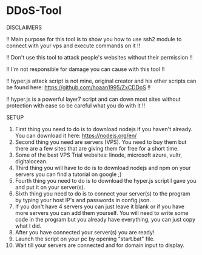# DDoS-Tool

DISCLAIMERS

!! Main purpose for this tool is to show you how to use ssh2 module to connect with your vps and execute commands on it !!

!! Don't use this tool to attack people's websites without their permission !! 

!! I'm not responsible for damage you can cause with this tool !! 

!! hyper.js attack script is not mine, original creator and his other scripts can be found here: https://github.com/hoaan1995/ZxCDDoS !!

!! hyper.js is a powerful layer7 script and can down most sites without protection with ease so be careful what you do with it !!

SETUP

1. First thing you need to do is to download nodejs if you haven't already. You can download it here: https://nodejs.org/en/
2. Second thing you need are servers (VPS). You need to buy them but there are a few sites that are giving them for free for a short time.
3. Some of the best VPS Trial websites: linode, microsoft azure, vultr, digitalocean.
4. Third thing you will have to do is to download nodejs and npm on your servers you can find a tutorial on google ;)
5. Fourth thing you need to do is to download the hyper.js script I gave you and put it on your server(s).
6. Sixth thing you need to do is to connect your server(s) to the program by typing your host IP's and passwords in config.json.
7. If you don't have 4 servers you can just leave it blank or if you have more servers you can add them yourself. You will need to write some code in the program but you already have everything, you can just copy what I did.
8. After you have connected your server(s) you are ready!
9. Launch the script on your pc by opening "start.bat" file.
10. Wait till your servers are connected and for domain input to display.

